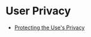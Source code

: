 # User Privacy
* [Protecting the Use's Privacy](https://developer.apple.com/documentation/uikit/core_app/protecting_the_user_s_privacy)

